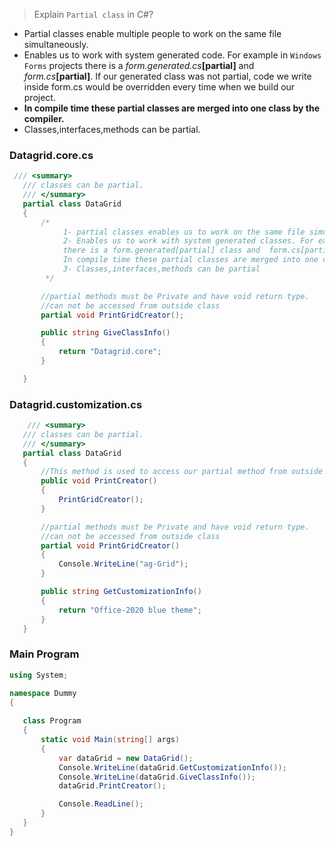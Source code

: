 > Explain `Partial class` in C#?

- Partial classes enable multiple people to work on the same file simultaneously.
- Enables us to work with system generated code. For example in `Windows Forms` projects
    there is a _form.generated.cs_**[partial]** and  _form.cs_**[partial]**. If our generated class was not partial,
    code we write inside form.cs would be overridden every time when we build our project.
- **In compile time these partial classes are merged into one class by the compiler.**
- Classes,interfaces,methods can be partial.
 
 ### Datagrid.core.cs
 ```C#
  /// <summary>
    /// classes can be partial.
    /// </summary>
    partial class DataGrid
    {
        /*
             1- partial classes enables us to work on the same file simultaneously.
             2- Enables us to work with system generated classes. For example in Windows Forms
             there is a form.generated[partial] class and  form.cs[partial] class
             In compile time these partial classes are merged into one class.
             3- Classes,interfaces,methods can be partial
         */

        //partial methods must be Private and have void return type.
        //can not be accessed from outside class
        partial void PrintGridCreator();

        public string GiveClassInfo()
        {
            return "Datagrid.core";
        }

    } 
 ```
 
 ### Datagrid.customization.cs
 ```c#
     /// <summary>
    /// classes can be partial.
    /// </summary>
    partial class DataGrid
    {
        //This method is used to access our partial method from outside
        public void PrintCreator()
        {
            PrintGridCreator();
        }

        //partial methods must be Private and have void return type.
        //can not be accessed from outside class
        partial void PrintGridCreator()
        {
            Console.WriteLine("ag-Grid");
        }

        public string GetCustomizationInfo()
        {
            return "Office-2020 blue theme";
        }
    }
 ```
 
 ### Main Program
 ```c#
 using System;

namespace Dummy
{
    
    class Program
    {
        static void Main(string[] args)
        {
            var dataGrid = new DataGrid();
            Console.WriteLine(dataGrid.GetCustomizationInfo());
            Console.WriteLine(dataGrid.GiveClassInfo());
            dataGrid.PrintCreator();

            Console.ReadLine();
        }
    }
}

 ```
